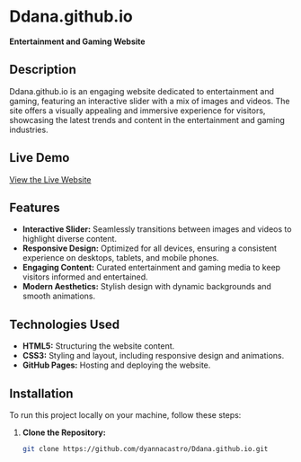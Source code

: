 # Ddana.github.io

**Entertainment and Gaming Website**

## Description

Ddana.github.io is an engaging website dedicated to entertainment and gaming, featuring an interactive slider with a mix of images and videos. The site offers a visually appealing and immersive experience for visitors, showcasing the latest trends and content in the entertainment and gaming industries.

## Live Demo

[View the Live Website](https://dyannacastro.github.io/Ddana.github.io/)

## Features

- **Interactive Slider:** Seamlessly transitions between images and videos to highlight diverse content.
- **Responsive Design:** Optimized for all devices, ensuring a consistent experience on desktops, tablets, and mobile phones.
- **Engaging Content:** Curated entertainment and gaming media to keep visitors informed and entertained.
- **Modern Aesthetics:** Stylish design with dynamic backgrounds and smooth animations.

## Technologies Used

- **HTML5:** Structuring the website content.
- **CSS3:** Styling and layout, including responsive design and animations.
- **GitHub Pages:** Hosting and deploying the website.

## Installation

To run this project locally on your machine, follow these steps:

1. **Clone the Repository:**

   ```bash
   git clone https://github.com/dyannacastro/Ddana.github.io.git
